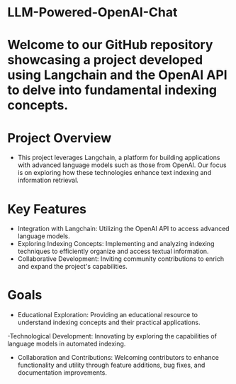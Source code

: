 # LLM-Powered-OpenAI-Chat

# Welcome to our GitHub repository showcasing a project developed using Langchain and the OpenAI API to delve into fundamental indexing concepts.

# Project Overview
 - This project leverages Langchain, a platform for building applications with advanced language models such as those from OpenAI. Our focus is on exploring how these technologies enhance text indexing and information retrieval.

# Key Features
- Integration with Langchain: Utilizing the OpenAI API to access advanced language models.
- Exploring Indexing Concepts: Implementing and analyzing indexing techniques to efficiently organize and access textual information.
- Collaborative Development: Inviting community contributions to enrich and expand the project's capabilities.
# Goals
- Educational Exploration: Providing an educational resource to understand indexing concepts and their practical applications.

-Technological Development: Innovating by exploring the capabilities of language models in automated indexing.

- Collaboration and Contributions: Welcoming contributors to enhance functionality and utility through feature additions, bug fixes, and documentation improvements.
